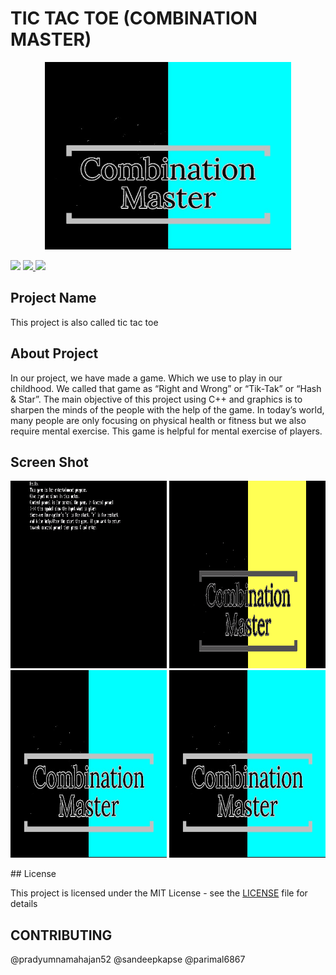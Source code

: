 # TIC TAC TOE (COMBINATION MASTER)

<p align="center"><img src="https://github.com/pradyumnamahajan52/tic-tac-toe/blob/master/intro_img.jpg" height="300"></p>

<p align="center">
  
  [<img src="https://img.shields.io/github/license/pradyumnamahajan52/tic-tac-toe?color=GREEN">](LICENSE) 
  <a href="#" ><img src="https://img.shields.io/badge/Version-4.3-brightgreen"> </a>
  <a href="#" ><img src="https://img.shields.io/badge/Programming Language-C++ & C-brightgreen"> </a>

</p>

## Project Name

This project is also called tic tac toe

## About Project

In our project, we have made a game. Which we use to play in our childhood. We called that game as “Right and Wrong” or “Tik-Tak” or “Hash & Star”. 
The main objective of this project using C++ and graphics is to sharpen the minds of the people with the help of the game.
In today’s world, many people are only focusing on physical health or fitness but we also require mental exercise. This game is helpful for mental exercise of players.

## Screen Shot

<p align="center">
<img src="https://github.com/pradyumnamahajan52/tic-tac-toe/blob/master/Project%20Images/intro.png" width="250" height="300">
<img src="https://github.com/pradyumnamahajan52/tic-tac-toe/blob/master/Project%20Images/image.png" width="250" height="300">
<img src="https://github.com/pradyumnamahajan52/tic-tac-toe/blob/master/intro_img.jpg" width="250" height="300">
<img src="https://github.com/pradyumnamahajan52/tic-tac-toe/blob/master/intro_img.jpg" width="250" height="300">
</p>
## License

This project is licensed under the MIT License - see the [LICENSE](LICENSE) file for details

## CONTRIBUTING

@pradyumnamahajan52 @sandeepkapse @parimal6867
